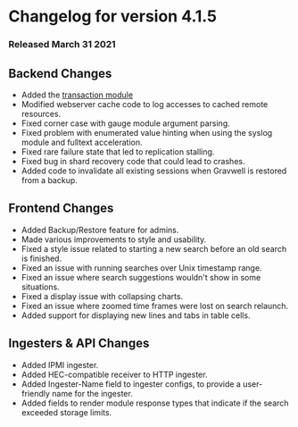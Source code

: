 # Changelog for version 4.1.5

### Released March 31 2021

## Backend Changes
* Added the [transaction module](/search/transaction/transaction)
* Modified webserver cache code to log accesses to cached remote resources.
* Fixed corner case with gauge module argument parsing.
* Fixed problem with enumerated value hinting when using the syslog module and fulltext acceleration.
* Fixed rare failure state that led to replication stalling.
* Fixed bug in shard recovery code that could lead to crashes.
* Added code to invalidate all existing sessions when Gravwell is restored from a backup.

## Frontend Changes
* Added Backup/Restore feature for admins.
* Made various improvements to style and usability.
* Fixed a style issue related to starting a new search before an old search is finished.
* Fixed an issue with running searches over Unix timestamp range.
* Fixed an issue where search suggestions wouldn't show in some situations.
* Fixed a display issue with collapsing charts.
* Fixed an issue where zoomed time frames were lost on search relaunch.
* Added support for displaying new lines and tabs in table cells.

## Ingesters & API Changes
* Added IPMI ingester.
* Added HEC-compatible receiver to HTTP ingester.
* Added Ingester-Name field to ingester configs, to provide a user-friendly name for the ingester.
* Added fields to render module response types that indicate if the search exceeded storage limits.
